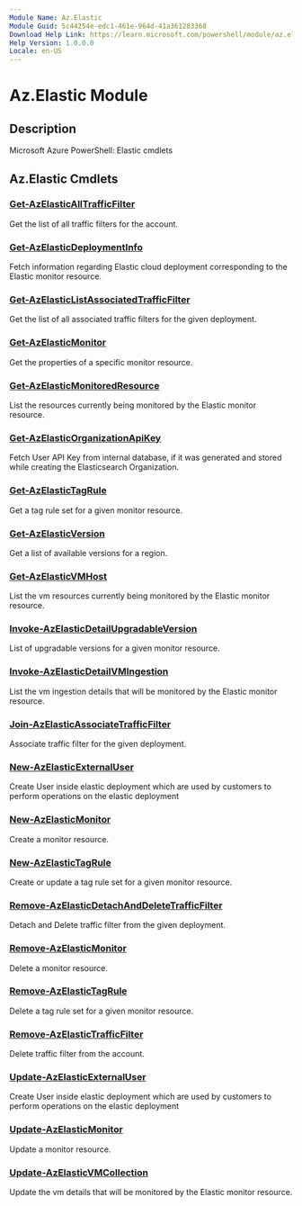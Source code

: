```yaml
---
Module Name: Az.Elastic
Module Guid: 5c44254e-edc1-461e-964d-41a361283368
Download Help Link: https://learn.microsoft.com/powershell/module/az.elastic
Help Version: 1.0.0.0
Locale: en-US
---
```


# Az.Elastic Module
## Description
Microsoft Azure PowerShell: Elastic cmdlets

## Az.Elastic Cmdlets
### [Get-AzElasticAllTrafficFilter](Get-AzElasticAllTrafficFilter.md)
Get the list of all traffic filters for the account.

### [Get-AzElasticDeploymentInfo](Get-AzElasticDeploymentInfo.md)
Fetch information regarding Elastic cloud deployment corresponding to the Elastic monitor resource.

### [Get-AzElasticListAssociatedTrafficFilter](Get-AzElasticListAssociatedTrafficFilter.md)
Get the list of all associated traffic filters for the given deployment.

### [Get-AzElasticMonitor](Get-AzElasticMonitor.md)
Get the properties of a specific monitor resource.

### [Get-AzElasticMonitoredResource](Get-AzElasticMonitoredResource.md)
List the resources currently being monitored by the Elastic monitor resource.

### [Get-AzElasticOrganizationApiKey](Get-AzElasticOrganizationApiKey.md)
Fetch User API Key from internal database, if it was generated and stored while creating the Elasticsearch Organization.

### [Get-AzElasticTagRule](Get-AzElasticTagRule.md)
Get a tag rule set for a given monitor resource.

### [Get-AzElasticVersion](Get-AzElasticVersion.md)
Get a list of available versions for a region.

### [Get-AzElasticVMHost](Get-AzElasticVMHost.md)
List the vm resources currently being monitored by the Elastic monitor resource.

### [Invoke-AzElasticDetailUpgradableVersion](Invoke-AzElasticDetailUpgradableVersion.md)
List of upgradable versions for a given monitor resource.

### [Invoke-AzElasticDetailVMIngestion](Invoke-AzElasticDetailVMIngestion.md)
List the vm ingestion details that will be monitored by the Elastic monitor resource.

### [Join-AzElasticAssociateTrafficFilter](Join-AzElasticAssociateTrafficFilter.md)
Associate traffic filter for the given deployment.

### [New-AzElasticExternalUser](New-AzElasticExternalUser.md)
Create User inside elastic deployment which are used by customers to perform operations on the elastic deployment

### [New-AzElasticMonitor](New-AzElasticMonitor.md)
Create a monitor resource.

### [New-AzElasticTagRule](New-AzElasticTagRule.md)
Create or update a tag rule set for a given monitor resource.

### [Remove-AzElasticDetachAndDeleteTrafficFilter](Remove-AzElasticDetachAndDeleteTrafficFilter.md)
Detach and Delete traffic filter from the given deployment.

### [Remove-AzElasticMonitor](Remove-AzElasticMonitor.md)
Delete a monitor resource.

### [Remove-AzElasticTagRule](Remove-AzElasticTagRule.md)
Delete a tag rule set for a given monitor resource.

### [Remove-AzElasticTrafficFilter](Remove-AzElasticTrafficFilter.md)
Delete traffic filter from the account.

### [Update-AzElasticExternalUser](Update-AzElasticExternalUser.md)
Create User inside elastic deployment which are used by customers to perform operations on the elastic deployment

### [Update-AzElasticMonitor](Update-AzElasticMonitor.md)
Update a monitor resource.

### [Update-AzElasticVMCollection](Update-AzElasticVMCollection.md)
Update the vm details that will be monitored by the Elastic monitor resource.


